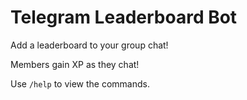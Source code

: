 # Telegram Leaderboard Bot

Add a leaderboard to your group chat!

Members gain XP as they chat! 

Use `/help` to view the commands.

